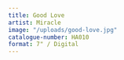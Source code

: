 ```yaml
---
title: Good Love
artist: Miracle
image: "/uploads/good-love.jpg"
catalogue-number: HA010
format: 7" / Digital
---
```


